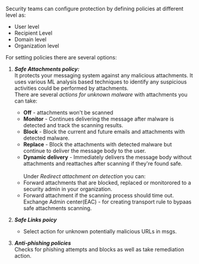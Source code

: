 Security teams can configure protection by defining policies at different level as:
* User level
* Recipient Level
* Domain level
* Organization level


For setting policies there are several options:
1) **_Safe Attachments policy:_** <br>
    It protects your messaging system against any malicious attachments. It uses various ML
    analysis based techniques to identify any suspicious activities could be performed by
    attachments.<br>
    There are several _actions for unknown malware_ with attachments you can take:
    * **Off** - attachments won't be scanned
    * **Monitor** - Continues delivering the message after malware is detected and track the
      scanning results.
    * **Block** - Block the current and future emails and attachments with detected malware.
    *  **Replace** - Block the attachments with detected malware but continue to deliver the
      message body to the user.
    * **Dynamic delivery** - Immediately delivers the message body without attachments and
      reattaches after scanning if they're found safe.<br><br>
    Under _Redirect attachment on detection_ you can:<br>
    * Forward attachments that are blocked, replaced or monitorored to a security admin in your organization.
    * Forward attachment if the scanning process should time out.<br>
    Exchange Admin center(EAC) - for creating transport rule to bypaas safe attachments scanning.
      
 2) **_Safe Links poicy_** <br>
     * Select action for unknown potentially malicious URLs in msgs.
 3) **_Anti-phishing policies_** <br>
     Checks for phishing attempts and blocks as well as take remediation action.
